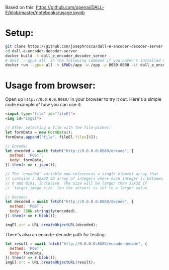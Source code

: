 Based on this: https://github.com/openai/DALL-E/blob/master/notebooks/usage.ipynb

# Setup:
```bash
git clone https://github.com/josephrocca/dall-e-encoder-decoder-server
cd dall-e-encoder-decoder-server
docker build -t dall_e_encoder_decoder_server .
# Omit `--gpus all` in the following command if you haven't installed nvidia's docker tooling (falls back to CPU)
docker run --gpus all -v $PWD:/app -w /app -p 8080:8080 -it dall_e_encoder_decoder_server bash
```

# Usage from browser:
Open up `http://0.0.0.0:8080/` in your browser to try it out. Here's a simple code example of how you can use it:

```html
<input type="file" id="fileEl">
<img id="imgEl">
```

```js
// After selecting a file with the file-picker:
let formData = new FormData();
formData.append("file", fileEl.files[0]);

// Encode:
let encoded = await fetch("http://0.0.0.0:8080/encode", {
  method: 'POST',
  body: formData,
}).then(r => r.json());

// The `encoded` variable now references a single-element array that
// contains a 32x32 2D array of integers where each integer is between
// 0 and 8191, inclusive. The size will be larger than 32x32 if
// `target_image_size` (on the server) is set to a larger value.

// Decode:
let decoded = await fetch("http://0.0.0.0:8080/decode", {
  method: 'POST',
  body: JSON.stringify(encoded),
}).then(r => r.blob());

imgEl.src = URL.createObjectURL(decoded);
```

There's also an encode-decode path for testing:
```js
let result = await fetch("http://0.0.0.0:8080/encode-decode", {
  method: 'POST',
  body: formData,
}).then(r => r.blob());
imgEl.src = URL.createObjectURL(result);
```
